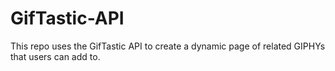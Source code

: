 # GifTastic-API
This repo uses the GifTastic API to create a dynamic page of related GIPHYs that users can add to.
